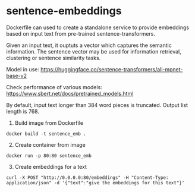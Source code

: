 # sentence-embeddings

Dockerfile can used to create a standalone service to provide embeddings based on input text from pre-trained sentence-transformers.

Given an input text, it ouptuts a vector which captures the semantic information. The sentence vector may be used for information retrieval, clustering or sentence similarity tasks.

Model in use: https://huggingface.co/sentence-transformers/all-mpnet-base-v2

Check performance of various models: https://www.sbert.net/docs/pretrained_models.html

By default, input text longer than 384 word pieces is truncated. Output list length is 768.


1.  Build image from Dockerfile

```
docker build -t sentence_emb .   
```

2. Create container from image

```
docker run -p 80:80 sentence_emb
```

3. Create embeddings for a text

```
curl -X POST "http://0.0.0.0:80/embeddings" -H "Content-Type: application/json" -d '{"text":"give the embeddings for this text"}'
```